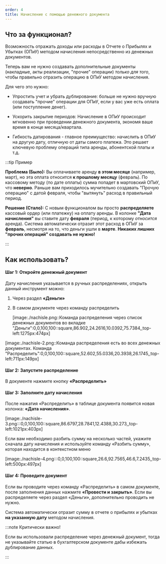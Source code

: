 ```yaml
---
order: 4
title: Начисление с помощью денежного документа
---
```


## **Что за функционал?**

Возможность отражать доходы или расходы в Отчете о Прибылях и Убытках (ОПиУ) методом начисления непосредственно из денежных документов.

Теперь вам не нужно создавать дополнительные документы (накладные, акты реализации, "прочие" операции) *только для того*, чтобы правильно отразить операцию в ОПиУ методом начисления.

Для чего это нужно:

-  Упростить учет и убрать дублирование: больше не нужно вручную создавать "прочие" операции  для ОПиУ, если у вас уже есть оплата (или поступление денег).

-  Ускорить закрытие периодов: Начисление в ОПиУ происходит мгновенно при проведении денежного документа, экономя ваше время в конце месяца/квартала.

-  Гибкость датирования - главное преимущество: начислить в ОПиУ на другую дату, отличную от даты самого платежа. Это решает ключевую проблему операций типа аренды, абонентской платы и т.д.

:::tip Пример

**Проблема (Было):** Вы оплачиваете аренду **в этом месяце** (например, март), но эта оплата относится **к прошлому месяцу** (февраль). По кассовому методу (по дате оплаты) сумма попадет в мартовский ОПиУ, что **неверно**. Раньше вам приходилось мучительно создавать "Прочую операцию" с датой февраля, чтобы "вытянуть" расход в правильный период.

**Решение (Стало):** С новым функционалом вы просто **распределяете** кассовый ордер (или платежку) на оплату аренды. В колонке **"Дата начисления"** вы ставите дату **февраля** (период, к которому *относится* аренда). Система автоматически отразит этот расход в ОПиУ за **февраль**, несмотря на то, что деньги ушли в **марте**. **Никаких лишних "прочих операций" создавать не нужно!**

:::

## **Как использовать?**

#### **Шаг 1: Откройте денежный документ**

Дату начисления указывается в ручных распределениях, открыть данный инструмент можно:

1. Через раздел **«Деньги»**

2. В самом документе через команду распределить

   [image:./nachisle.png::Команда распределения через список денежных документов во вкладке \"Деньги\":0,0,100,100::square,86.902,24.2616,10.0392,75.7384,,top-left:1275px:474px]

    

[image:./nachisle-2.png::Команда распределения есть во всех денежных документах. Команда \"Распределить\":0,0,100,100::square,52.602,55.0336,20.3938,26.1745,,top-left:711px:149px]

#### **Шаг 2: Запустите распределение**

В документе нажмите кнопку **«Распределить»** 

#### **Шаг 3: Заполните дату начисления**

После нажатия «Распределить» в таблице документа появится новая колонка: **«Дата начисления»**.

[image:./nachisle-3.png:::0,0,100,100::square,86.6797,28.7841,12.4388,30.273,,top-left:1021px:403px]



Если вам необходимо разбить сумму на несколько частей, укажите сначала дату начисления и используйте команду «Разбить сумму», которая находится в контекстном меню

[image:./nachisle-4.png:::0,0,100,100::square,26.6,92.7565,46.6,7.2435,,top-left:500px:497px]



#### **Шаг 4: Проведите документ**

Если вы проводите через команду «Распределить» в самом документе, после заполнения данных нажмите **«Провести и закрыть»**. Если вы распределяете через раздел «Деньги», дополнительно проводить не нужно.

 Система автоматически отразит сумму в отчете о прибылях и убытках **на указанную дату** методом начисления.

:::note Критически важно!

Если вы использовали распределение через денежный документ, тогда не указывайте статью в бухгалтерском документе дабы избежать дублирование данных.

:::


